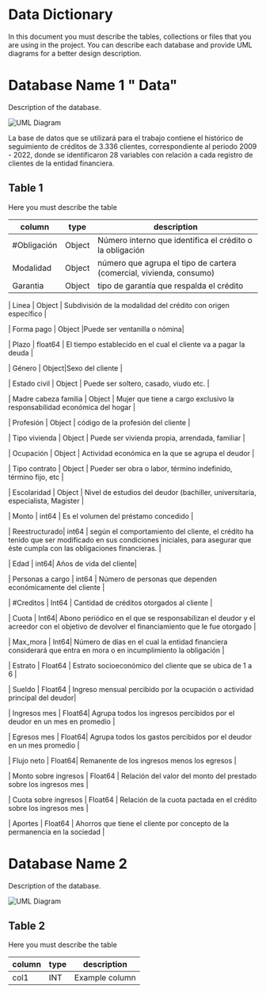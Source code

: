 # Data Dictionary

In this document you must describe the tables, collections or files that you are using in the project. You can describe each database and provide UML diagrams for a better design description.

# Database Name 1 " Data"

Description of the database.

![UML Diagram](/file/uml/database1)

La base de datos que se utilizará para el trabajo contiene el histórico de seguimiento de créditos de 3.336 clientes, correspondiente al periodo 2009 - 2022, donde se identificaron 28 variables con relación a cada registro de clientes de la entidad financiera. 

## Table 1

Here you must describe the table

| column | type | description |
| --- | --- | --- |
| #Obligación 	| Object | Número interno que identifica el crédito o la obligación| 
| Modalidad	| Object | número que agrupa el tipo de cartera (comercial, vivienda, consumo) | 
| Garantia 	| Object | tipo de garantía que respalda el crédito | 

| Linea 	| Object | Subdivisión de la modalidad del crédito con origen específico | 

| Forma pago 	| Object |Puede ser ventanilla o nómina| 

| Plazo	| float64 | El tiempo establecido en el cual el cliente va a pagar la deuda | 

| Género 	| Object|Sexo del cliente | 

| Estado civil 	| Object | Puede ser soltero, casado, viudo etc. | 

| Madre cabeza familia 	| Object | Mujer que tiene a cargo exclusivo la responsabilidad económica del hogar | 

| Profesión	| Object | código de la profesión del cliente | 

| Tipo vivienda 	| Object | Puede ser vivienda propia, arrendada, familiar | 

| Ocupación	| Object | Actividad económica en la que se agrupa el deudor | 

| Tipo contrato 	| Object | Pueder ser obra o labor, término indefinido, término fijo, etc | 

| Escolaridad 	| Object | Nivel de estudios del deudor (bachiller, universitaria, especialista, Magister | 

| Monto 	| int64 | Es el volumen del préstamo concedido | 

| Reestructurado| int64 | según el comportamiento del cliente, el crédito ha tenido que ser modificado en sus condiciones iniciales, para asegurar que éste cumpla con las obligaciones financieras.  | 

| Edad 	| int64| Años de vida del cliente| 

| Personas a cargo 	| int64 | Número de personas que dependen económicamente del cliente | 

| #Creditos	| Int64 | Cantidad de créditos otorgados al cliente | 

| Cuota 	| Int64| Abono periódico en el que se responsabilizan el deudor y el acreedor con el objetivo de devolver el financiamiento que le fue otorgado | 

| Max_mora	| Int64| Número de días en el cual la entidad financiera considerará que entra en mora o en incumplimiento la obligación | 

| Estrato 	| Float64 | Estrato socioeconómico del cliente que se ubica de 1 a 6 | 

| Sueldo 	| Float64 | Ingreso mensual percibido por la ocupación o actividad principal del deudor| 

| Ingresos mes 	| Float64| Agrupa todos los ingresos percibidos por el deudor en un mes en promedio | 

| Egresos mes 	| Float64| Agrupa todos los gastos percibidos por el deudor en un mes promedio | 

| Flujo neto 	| Float64| Remanente de los ingresos menos los egresos | 

| Monto sobre ingresos 	| Float64 | Relación del valor del monto del prestado sobre los ingresos mes | 

| Cuota sobre ingresos 	| Float64 | Relación de la cuota pactada en el crédito sobre los ingresos mes | 

| Aportes 	| Float64 | Ahorros que tiene el cliente por concepto de la permanencia en la sociedad | 

 
# Database Name 2

Description of the database.

![UML Diagram](/file/uml/database1)

## Table 2

Here you must describe the table

| column | type | description |
| --- | --- | --- |
| col1 | INT | Example column |
